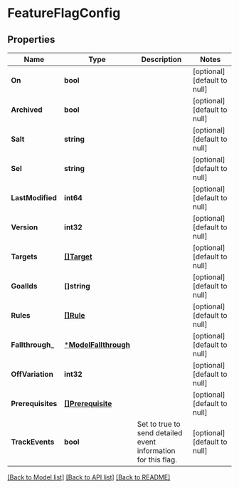 # FeatureFlagConfig

## Properties
Name | Type | Description | Notes
------------ | ------------- | ------------- | -------------
**On** | **bool** |  | [optional] [default to null]
**Archived** | **bool** |  | [optional] [default to null]
**Salt** | **string** |  | [optional] [default to null]
**Sel** | **string** |  | [optional] [default to null]
**LastModified** | **int64** |  | [optional] [default to null]
**Version** | **int32** |  | [optional] [default to null]
**Targets** | [**[]Target**](Target.md) |  | [optional] [default to null]
**GoalIds** | **[]string** |  | [optional] [default to null]
**Rules** | [**[]Rule**](Rule.md) |  | [optional] [default to null]
**Fallthrough_** | [***ModelFallthrough**](Fallthrough.md) |  | [optional] [default to null]
**OffVariation** | **int32** |  | [optional] [default to null]
**Prerequisites** | [**[]Prerequisite**](Prerequisite.md) |  | [optional] [default to null]
**TrackEvents** | **bool** | Set to true to send detailed event information for this flag. | [optional] [default to null]

[[Back to Model list]](../README.md#documentation-for-models) [[Back to API list]](../README.md#documentation-for-api-endpoints) [[Back to README]](../README.md)


